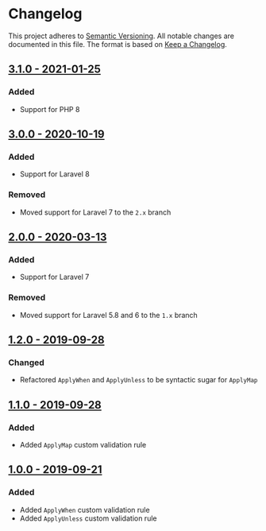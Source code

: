 # Changelog
This project adheres to [Semantic Versioning](https://semver.org). All notable changes are documented in this file. The format is based on [Keep a Changelog](https://keepachangelog.com).

## [3.1.0 - 2021-01-25](https://github.com/monooso/apposite/releases/tag/v3.1.0)
### Added
- Support for PHP 8

## [3.0.0 - 2020-10-19](https://github.com/monooso/apposite/releases/tag/v3.0.0)
### Added
- Support for Laravel 8

### Removed
- Moved support for Laravel 7 to the `2.x` branch

## [2.0.0 - 2020-03-13](https://github.com/monooso/apposite/releases/tag/v2.0.0)
### Added
- Support for Laravel 7

### Removed
- Moved support for Laravel 5.8 and 6 to the `1.x` branch

## [1.2.0 - 2019-09-28](https://github.com/monooso/apposite/releases/tag/v1.2.0)
### Changed
- Refactored `ApplyWhen` and `ApplyUnless` to be syntactic sugar for `ApplyMap`

## [1.1.0 - 2019-09-28](https://github.com/monooso/apposite/releases/tag/v1.1.0)
### Added
- Added `ApplyMap` custom validation rule

## [1.0.0 - 2019-09-21](https://github.com/monooso/apposite/releases/tag/v1.0.0)
### Added
- Added `ApplyWhen` custom validation rule
- Added `ApplyUnless` custom validation rule
